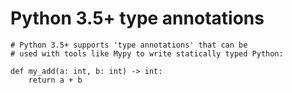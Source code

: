 # Python 3.5+ type annotations

```
# Python 3.5+ supports 'type annotations' that can be
# used with tools like Mypy to write statically typed Python:

def my_add(a: int, b: int) -> int:
    return a + b
```

